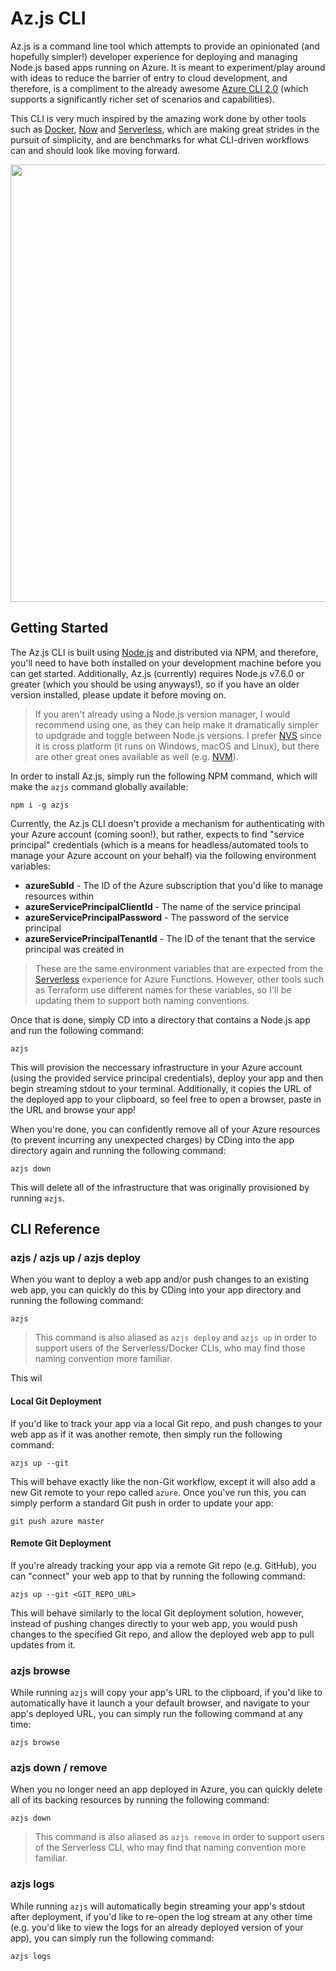 # Az.js CLI

Az.js is a command line tool which attempts to provide an opinionated (and hopefully simpler!) developer experience for deploying and managing Node.js based apps running on Azure. It is meant to experiment/play around with ideas to reduce the barrier of entry to cloud development, and therefore, is a compliment to the already awesome [Azure CLI 2.0](github.com/azure/azure-cli) (which supports a significantly richer set of scenarios and capabilities).

This CLI is very much inspired by the amazing work done by other tools such as [Docker](http://www.docker.com), [Now](http://zeit.co/now) and [Serverless](http://serverless.com), which are making great strides in the pursuit of simplicity, and are benchmarks for what CLI-driven workflows can and should look like moving forward.

<img src="https://cloud.githubusercontent.com/assets/116461/24375545/87aedc0e-12ed-11e7-93c7-f9e6afcc1a0e.png" width="700px" />

## Getting Started

The Az.js CLI is built using [Node.js](https://nodejs.org/en/) and distributed via NPM, and therefore, you'll need to have both installed on your development machine before you can get started. Additionally, Az.js (currently) requires Node.js v7.6.0 or greater (which you should be using anyways!), so if you have an older version installed, please update it before moving on.

> If you aren't already using a Node.js version manager, I would recommend using one, as they can help make it dramatically simpler to updgrade and toggle between Node.js versions. I prefer [NVS](github.com/jasongin/nvs) since it is cross platform (it runs on Windows, macOS and Linux), but there are other great ones available as well (e.g. [NVM](https://github.com/creationix/nvm)).

In order to install Az.js, simply run the following NPM command, which will make the `azjs` command globally available:

```shell
npm i -g azjs
```

Currently, the Az.js CLI doesn't provide a mechanism for authenticating with your Azure account (coming soon!), but rather, expects to find "service principal" credentials (which is a means for headless/automated tools to manage your Azure account on your behalf) via the following environment variables:

* **azureSubId** - The ID of the Azure subscription that you'd like to manage resources within
* **azureServicePrincipalClientId** - The name of the service principal
* **azureServicePrincipalPassword** - The password of the service principal
* **azureServicePrincipalTenantId** - The ID of the tenant that the service principal was created in

> These are the same environment variables that are expected from the [Serverless](https://serverless.com/framework/docs/providers/azure/guide/credentials/) experience for Azure Functions. However, other tools such as Terraform use different names for these variables, so I'll be updating them to support both naming conventions.

Once that is done, simply CD into a directory that contains a Node.js app and run the following command:

```shell
azjs
```

This will provision the neccessary infrastructure in your Azure account (using the provided service principal credentials), deploy your app and then begin streaming stdout to your terminal. Additionally, it copies the URL of the deployed app to your clipboard, so feel free to open a browser, paste in the URL and browse your app!

When you're done, you can confidently remove all of your Azure resources (to prevent incurring any unexpected charges) by CDing into the app directory again and running the following command:

```shell
azjs down
```

This will delete all of the infrastructure that was originally provisioned by running `azjs`.

## CLI Reference

### azjs / azjs up / azjs deploy

When you want to deploy a web app and/or push changes to an existing web app, you can quickly do this by CDing into your app directory and running the following command:

```shell
azjs
```

> This command is also aliased as `azjs deploy` and `azjs up` in order to support users of the Serverless/Docker CLIs, who may find those naming convention more familiar.

This wil

#### Local Git Deployment

If you'd like to track your app via a local Git repo, and push changes to your web app as if it was another remote, then simply run the following command:

```shell
azjs up --git
```

This will behave exactly like the non-Git workflow, except it will also add a new Git remote to your repo called `azure`. Once you've run this, you can simply perform a standard Git push in order to update your app:

```shell
git push azure master
```

#### Remote Git Deployment

If you're already tracking your app via a remote Git repo (e.g. GitHub), you can "connect" your web app to that by running the following command:

```shell
azjs up --git <GIT_REPO_URL>
```

This will behave similarly to the local Git deployment solution, however, instead of pushing changes directly to your web app, you would push changes to the specified Git repo, and allow the deployed web app to pull updates from it.

### azjs browse

While running `azjs` will copy your app's URL to the clipboard, if you'd like to automatically have it launch a your default browser, and navigate to your app's deployed URL, you can simply run the following command at any time:

```shell
azjs browse
```

### azjs down / remove

When you no longer need an app deployed in Azure, you can quickly delete all of its backing resources by running the following command:

```shell
azjs down
```

> This command is also aliased as `azjs remove` in order to support users of the Serverless CLI, who may find that naming convention more familiar.

### azjs logs

While running `azjs` will automatically begin streaming your app's stdout after deployment, if you'd like to re-open the log stream at any other time (e.g. you'd like to view the logs for an already deployed version of your app), you can simply run the following command:

```shell
azjs logs
```
